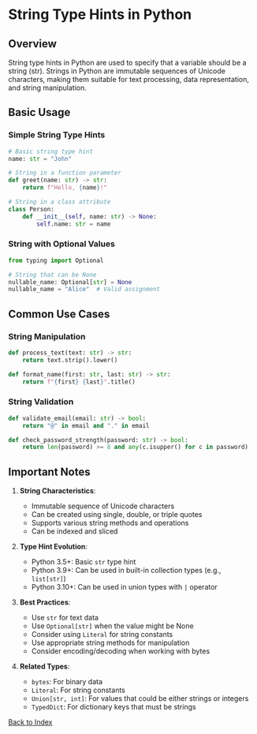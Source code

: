 # String Type Hints in Python

## Overview
String type hints in Python are used to specify that a variable should be a string (str). Strings in Python are immutable sequences of Unicode characters, making them suitable for text processing, data representation, and string manipulation.

## Basic Usage

### Simple String Type Hints
```python
# Basic string type hint
name: str = "John"

# String in a function parameter
def greet(name: str) -> str:
    return f"Hello, {name}!"

# String in a class attribute
class Person:
    def __init__(self, name: str) -> None:
        self.name: str = name
```

### String with Optional Values
```python
from typing import Optional

# String that can be None
nullable_name: Optional[str] = None
nullable_name = "Alice"  # Valid assignment
```

## Common Use Cases

### String Manipulation
```python
def process_text(text: str) -> str:
    return text.strip().lower()

def format_name(first: str, last: str) -> str:
    return f"{first} {last}".title()
```

### String Validation
```python
def validate_email(email: str) -> bool:
    return "@" in email and "." in email

def check_password_strength(password: str) -> bool:
    return len(password) >= 8 and any(c.isupper() for c in password)
```

## Important Notes

1. **String Characteristics**:
   - Immutable sequence of Unicode characters
   - Can be created using single, double, or triple quotes
   - Supports various string methods and operations
   - Can be indexed and sliced

2. **Type Hint Evolution**:
   - Python 3.5+: Basic `str` type hint
   - Python 3.9+: Can be used in built-in collection types (e.g., `list[str]`)
   - Python 3.10+: Can be used in union types with `|` operator

3. **Best Practices**:
   - Use `str` for text data
   - Use `Optional[str]` when the value might be None
   - Consider using `Literal` for string constants
   - Use appropriate string methods for manipulation
   - Consider encoding/decoding when working with bytes

4. **Related Types**:
   - `bytes`: For binary data
   - `Literal`: For string constants
   - `Union[str, int]`: For values that could be either strings or integers
   - `TypedDict`: For dictionary keys that must be strings


[Back to Index](../../README.md)
